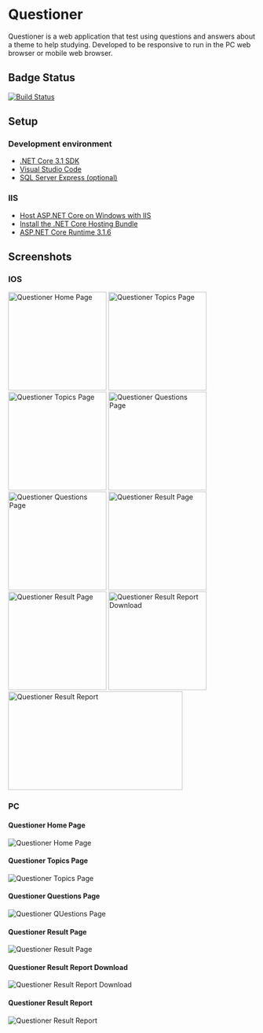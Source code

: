 # Questioner
Questioner is a web application that test using questions and answers about a theme to help studying. Developed to be responsive to run in the PC web browser or mobile web browser.

## Badge Status
[![Build Status](https://dev.azure.com/htapps/GitHub/_apis/build/status/henriq-toledo.questioner?branchName=master)](https://dev.azure.com/htapps/GitHub/_build/latest?definitionId=1&branchName=master)

## Setup

### Development environment

- [.NET Core 3.1 SDK](https://dotnet.microsoft.com/download/dotnet-core/3.1)
- [Visual Studio Code](https://code.visualstudio.com/download)
- [SQL Server Express (optional)](https://go.microsoft.com/fwlink/?linkid=866658)

### IIS

- [Host ASP.NET Core on Windows with IIS](https://docs.microsoft.com/en-us/aspnet/core/host-and-deploy/iis/?view=aspnetcore-3.1)
- [Install the .NET Core Hosting Bundle](https://dotnet.microsoft.com/download/dotnet-core/thank-you/runtime-aspnetcore-3.1.6-windows-hosting-bundle-installer)
- [ASP.NET Core Runtime 3.1.6](https://dotnet.microsoft.com/download/dotnet-core/thank-you/runtime-aspnetcore-3.1.6-windows-x64-installer)

## Screenshots

### IOS

<img src="screenshots/ios/01-questioner-home-page.png" alt="Questioner Home Page" width="200"> <img src="screenshots/ios/02-questioner-topics-page-1.png" alt="Questioner Topics Page" width="200"> <img src="screenshots/ios/03-questioner-topics-page-2.png" alt="Questioner Topics Page" width="200"> <img src="screenshots/ios/04-questioner-questions-page-1.png" alt="Questioner Questions Page" width="200"> <img src="screenshots/ios/05-questioner-questions-page-2.png" alt="Questioner Questions Page" width="200"> <img src="screenshots/ios/06-questioner-result-page-1.png" alt="Questioner Result Page" width="200"> <img src="screenshots/ios/07-questioner-result-page-2.png" alt="Questioner Result Page" width="200"> <img src="screenshots/ios/08-questioner-result-report-download.png" alt="Questioner Result Report Download" width="200"> <img src="screenshots/ios/09-questioner-result-report.png" alt="Questioner Result Report" width="355" height="200"  style="vertical-align:top">

### PC

#### Questioner Home Page
<img src="screenshots/pc/01-questioner-home-page.png" alt="Questioner Home Page">

#### Questioner Topics Page
<img src="screenshots/pc/02-questioner-topics-page.png" alt="Questioner Topics Page">

#### Questioner Questions Page
<img src="screenshots/pc/03-questioner-questions-page.png" alt="Questioner QUestions Page">

#### Questioner Result Page
<img src="screenshots/pc/04-questioner-result-page.png" alt="Questioner Result Page">

#### Questioner Result Report Download
<img src="screenshots/pc/05-questioner-result-report-download.png" alt="Questioner Result Report Download">

#### Questioner Result Report
<img src="screenshots/pc/06-questioner-result-report.png" alt="Questioner Result Report">